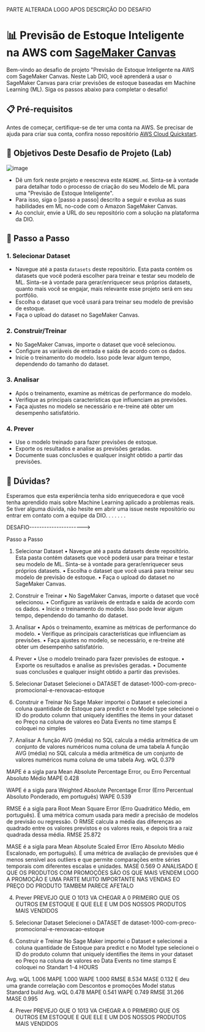 PARTE ALTERADA LOGO APOS DESCRIÇÃO DO DESAFIO

# 📊 Previsão de Estoque Inteligente na AWS com [SageMaker Canvas](https://aws.amazon.com/pt/sagemaker/canvas/)

Bem-vindo ao desafio de projeto "Previsão de Estoque Inteligente na AWS com SageMaker Canvas. Neste Lab DIO, você aprenderá a usar o SageMaker Canvas para criar previsões de estoque baseadas em Machine Learning (ML). Siga os passos abaixo para completar o desafio!

## 📋 Pré-requisitos

Antes de começar, certifique-se de ter uma conta na AWS. Se precisar de ajuda para criar sua conta, confira nosso repositório [AWS Cloud Quickstart](https://github.com/digitalinnovationone/aws-cloud-quickstart).


## 🎯 Objetivos Deste Desafio de Projeto (Lab)

![image](https://github.com/digitalinnovationone/lab-aws-sagemaker-canvas-estoque/assets/730492/72f5c21f-5562-491e-aa42-2885a3184650)

- Dê um fork neste projeto e reescreva este `README.md`. Sinta-se à vontade para detalhar todo o processo de criação do seu Modelo de ML para uma "Previsão de Estoque Inteligente".
- Para isso, siga o [passo a passo] descrito a seguir e evolua as suas habilidades em ML no-code com o Amazon SageMaker Canvas.
- Ao concluir, envie a URL do seu repositório com a solução na plataforma da DIO.


## 🚀 Passo a Passo

### 1. Selecionar Dataset

-   Navegue até a pasta `datasets` deste repositório. Esta pasta contém os datasets que você poderá escolher para treinar e testar seu modelo de ML. Sinta-se à vontade para gerar/enriquecer seus próprios datasets, quanto mais você se engajar, mais relevante esse projeto será em seu portfólio.
-   Escolha o dataset que você usará para treinar seu modelo de previsão de estoque.
-   Faça o upload do dataset no SageMaker Canvas.

### 2. Construir/Treinar

-   No SageMaker Canvas, importe o dataset que você selecionou.
-   Configure as variáveis de entrada e saída de acordo com os dados.
-   Inicie o treinamento do modelo. Isso pode levar algum tempo, dependendo do tamanho do dataset.

### 3. Analisar

-   Após o treinamento, examine as métricas de performance do modelo.
-   Verifique as principais características que influenciam as previsões.
-   Faça ajustes no modelo se necessário e re-treine até obter um desempenho satisfatório.

### 4. Prever

-   Use o modelo treinado para fazer previsões de estoque.
-   Exporte os resultados e analise as previsões geradas.
-   Documente suas conclusões e qualquer insight obtido a partir das previsões.

## 🤔 Dúvidas?

Esperamos que esta experiência tenha sido enriquecedora e que você tenha aprendido mais sobre Machine Learning aplicado a problemas reais. Se tiver alguma dúvida, não hesite em abrir uma issue neste repositório ou entrar em contato com a equipe da DIO.
.
.
.
.
.
.

DESAFIO---------------------->

Passo a Passo
1. Selecionar Dataset
•	Navegue até a pasta datasets deste repositório. Esta pasta contém datasets que você poderá usar para treinar e testar seu modelo de ML. Sinta-se à vontade para gerar/enriquecer seus próprios datasets.
•	Escolha o dataset que você usará para treinar seu modelo de previsão de estoque.
•	Faça o upload do dataset no SageMaker Canvas.
2. Construir e Treinar
•	No SageMaker Canvas, importe o dataset que você selecionou.
•	Configure as variáveis de entrada e saída de acordo com os dados.
•	Inicie o treinamento do modelo. Isso pode levar algum tempo, dependendo do tamanho do dataset.
3. Analisar
•	Após o treinamento, examine as métricas de performance do modelo.
•	Verifique as principais características que influenciam as previsões.
•	Faça ajustes no modelo, se necessário, e re-treine até obter um desempenho satisfatório.
4. Prever
•	Use o modelo treinado para fazer previsões de estoque.
•	Exporte os resultados e analise as previsões geradas.
•	Documente suas conclusões e qualquer insight obtido a partir das previsões.

1. Selecionar Dataset
Selecionei o DATASET de dataset-1000-com-preco-promocional-e-renovacao-estoque
2. Construir e Treinar
No Sage Maker importei o Dataset e selecionei a coluna quantidade de Estoque para predict e no Model type selecionei o ID do produto column that uniquely identifies the items in your dataset eo Preço na coluna de valores eo Data Events no time stamps
E coloquei no simples

3. Analisar
A função AVG (média) no SQL calcula a média aritmética de um conjunto de valores numéricos numa coluna de uma tabela A função AVG (média) no SQL calcula a média aritmética de um conjunto de valores numéricos numa coluna de uma tabela
Avg. wQL
0.379

MAPE é a sigla para Mean Absolute Percentage Error, ou Erro Percentual Absoluto Médio
MAPE
0.428

WAPE é a sigla para Weighted Absolute Percentage Error (Erro Percentual Absoluto Ponderado, em português)
WAPE
0.539

RMSE é a sigla para Root Mean Square Error (Erro Quadrático Médio, em português). É uma métrica comum usada para medir a precisão de modelos de previsão ou regressão. O RMSE calcula a média das diferenças ao quadrado entre os valores previstos e os valores reais, e depois tira a raiz quadrada dessa média.
RMSE
25.872

MASE é a sigla para Mean Absolute Scaled Error (Erro Absoluto Médio Escalonado, em português). É uma métrica de avaliação de previsões que é menos sensível aos outliers e que permite comparações entre séries temporais com diferentes escalas e unidades.
MASE
0.569
O ANALISADO E QUE OS PRODUTOS COM PROMOÇÕES SÃO OS QUE MAIS VENDEM LOGO A PROMOÇÃO E UMA PARTE MUITO IMPORTANTE  NAS VENDAS 
EO PREÇO DO PRODUTO TAMBEM PARECE AFETALO

4. Prever
PREVEJO QUE  O 1013 VA CHEGAR A 0 PRIMEIRO QUE OS OUTROS EM ESTOQUE E QUE ELE E UM DOS NOSSOS PRODUTOS MAIS VENDIDOS



1. Selecionar Dataset
Selecionei o DATASET de dataset-1000-com-preco-promocional-e-renovacao-estoque
2. Construir e Treinar
No Sage Maker importei o Dataset e selecionei a coluna quantidade de Estoque para predict e no Model type selecionei o ID do produto column that uniquely identifies the items in your dataset eo Preço na coluna de valores eo Data Events no time stamps
E coloquei no Standart 1-4 HOURS

Avg. wQL
1.006
MAPE
1.000
WAPE
1.000
RMSE
8.534
MASE
0.132
E deu uma grande correlação com  Descontos e promoções 
Model status
Standard build
Avg. wQL
0.478
MAPE
0.541
WAPE
0.749
RMSE
31.266
MASE
0.995


4. Prever
PREVEJO QUE  O 1013 VA CHEGAR A 0 PRIMEIRO QUE OS OUTROS EM ESTOQUE E QUE ELE E UM DOS NOSSOS PRODUTOS MAIS VENDIDOS









